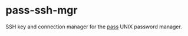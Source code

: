 # pass-ssh-mgr

SSH key and connection manager for the [pass](https://passwordstore.org) UNIX password manager.

